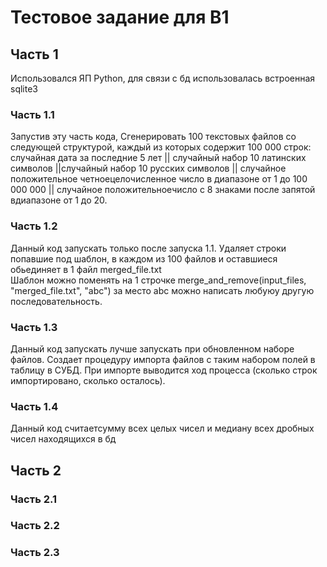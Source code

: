 # Тестовое задание для B1  
## Часть 1  
Использовался ЯП Python, для связи с бд использовалась встроенная sqlite3
### Часть 1.1  
Запустив эту часть кода, Сгенерировать 100 текстовых файлов со следующей структурой, каждый из которых содержит 100 000 строк:  
случайная дата за последние 5 лет || случайный набор 10 латинских символов ||случайный набор 10 русских символов || случайное положительное четноецелочисленное число в диапазоне от 1 до 100 000 000 || случайное положительноечисло с 8 знаками после запятой вдиапазоне от 1 до 20.
### Часть 1.2  
Данный код запускать только после запуска 1.1. Удаляет строки попавшие под шаблон, в каждом из 100 файлов и оставшиеся обьединяет в 1 файл merged_file.txt  
Шаблон можно поменять на 1 строчке merge_and_remove(input_files, "merged_file.txt", "abc") за место abc можно написать любуюу другую последовательность.
### Часть 1.3  
Данный код запускать лучше запускать при обновленном наборе файлов. Создает процедуру импорта файлов с таким набором полей в таблицу в СУБД. При импорте выводится ход процесса (сколько строк импортировано, сколько осталось).  
### Часть 1.4  
Данный код считаетсумму всех целых чисел и медиану всех дробных чисел находящихся в бд
## Часть 2
### Часть 2.1
### Часть 2.2
### Часть 2.3
